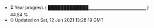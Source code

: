 - ⏳ Year progress { █████████████▁▁▁▁▁▁▁▁▁▁▁▁▁▁▁▁▁ } 44.54 %
- ⏰ Updated on Sat, 12 Jun 2021 13:28:19 GMT

